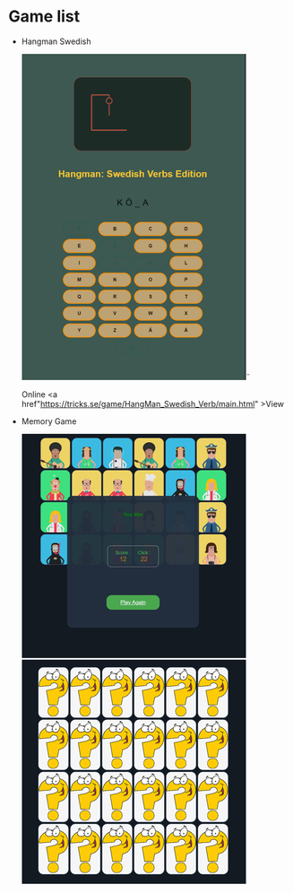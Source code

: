 # Game list
- Hangman Swedish
  
  <img src="HangMan_Swedish_Verb/screen.png" alt="HangMan Swedish Verb" width="400" />¨

   Online <a href"https://tricks.se/game/HangMan_Swedish_Verb/main.html" >View</a>

- Memory Game

  <img src="Memory_Game/screen01.png" alt="HangMan Swedish Verb" width="400" />  <img src="Memory_Game/screen02.png" alt="HangMan Swedish Verb" width="400" />
